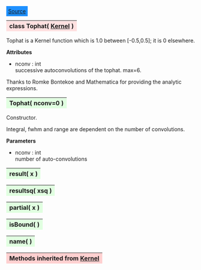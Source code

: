 ---
---

<div class="button">
  <span style="background-color: DodgerBlue; color: White;  border:5px solid DodgerBlue">
<a href=https://github.com/dokester/BayesicFitting/blob/master/BayesicFitting/source/Tophat.py target=_blank>Source</a></span></div>

<a name="Tophat"></a>
<table><thead style="background-color:#FFE0E0; width:100%"><tr><th style="text-align:left">
<strong>class Tophat(</strong> <a href="./Kernel.html">Kernel</a> )
</th></tr></thead></table>
<p>

Tophat is a Kernel function which is 1.0 between [-0.5,0.5]; it is 0 elsewhere.

<b>Attributes</b>

* nconv  :  int<br>
    successive autoconvolutions of the tophat. max=6.<br>

Thanks to Romke Bontekoe and Mathematica for providing the analytic expressions.


<a name="Tophat"></a>
<table><thead style="background-color:#E0FFE0; width:100%"><tr><th style="text-align:left">
<strong>Tophat(</strong> nconv=0 ) 
</th></tr></thead></table>
<p>

Constructor.

Integral, fwhm and range are dependent on the number of convolutions.

<b>Parameters</b>

* nconv  :  int<br>
    number of auto-convolutions<br>


<a name="result"></a>
<table><thead style="background-color:#E0FFE0; width:100%"><tr><th style="text-align:left">
<strong>result(</strong> x )
</th></tr></thead></table>
<p>
<a name="resultsq"></a>
<table><thead style="background-color:#E0FFE0; width:100%"><tr><th style="text-align:left">
<strong>resultsq(</strong> xsq )
</th></tr></thead></table>
<p>
<a name="partial"></a>
<table><thead style="background-color:#E0FFE0; width:100%"><tr><th style="text-align:left">
<strong>partial(</strong> x )
</th></tr></thead></table>
<p>
<a name="isBound"></a>
<table><thead style="background-color:#E0FFE0; width:100%"><tr><th style="text-align:left">
<strong>isBound(</strong> )
</th></tr></thead></table>
<p>
<a name="name"></a>
<table><thead style="background-color:#E0FFE0; width:100%"><tr><th style="text-align:left">
<strong>name(</strong> )
</th></tr></thead></table>
<p>
<table><thead style="background-color:#FFD0D0; width:100%"><tr><th style="text-align:left">
<strong>Methods inherited from</strong> <a href="./Kernel.html">Kernel</a></th></tr></thead></table>


